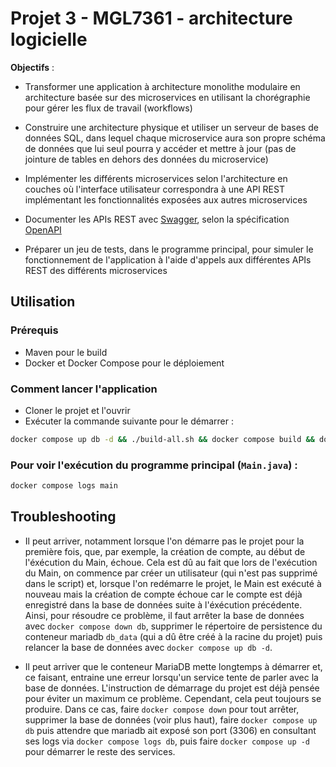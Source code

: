 # Projet 3 - MGL7361 - architecture logicielle

**Objectifs** : 

- Transformer une application à architecture monolithe modulaire en architecture basée sur des microservices en utilisant la chorégraphie pour gérer les flux de travail (workflows)

- Construire une architecture physique et utiliser un serveur de bases de données SQL, dans lequel chaque microservice aura son propre schéma de données que lui seul pourra y accéder et mettre à jour (pas de jointure de tables en dehors des données du microservice)

- Implémenter les différents microservices selon l'architecture en couches où l'interface utilisateur correspondra à une API REST implémentant les fonctionnalités exposées aux autres microservices

- Documenter les APIs REST avec [Swagger](https://swagger.io/tools/open-source/), selon la spécification [OpenAPI](https://www.openapis.org/)

- Préparer un jeu de tests, dans le programme principal, pour simuler le fonctionnement de l'application à l'aide d'appels aux différentes APIs REST des différents microservices

## Utilisation

### Prérequis
- Maven pour le build
- Docker et Docker Compose pour le déploiement

### Comment lancer l'application

- Cloner le projet et l'ouvrir
- Exécuter la commande suivante pour le démarrer :
```bash
docker compose up db -d && ./build-all.sh && docker compose build && docker compose up -d
```

### Pour voir l'exécution du programme principal (`Main.java`) :
```bash
docker compose logs main
```

## Troubleshooting

- Il peut arriver, notamment lorsque l'on démarre pas le projet pour la première fois, que, par exemple, la création de compte, au début de l'éxécution du Main, échoue. Cela est dû au fait que lors de l'exécution du Main, on commence par créer un utilisateur (qui n'est pas supprimé dans le script) et, lorsque l'on redémarre le projet, le Main est exécuté à nouveau mais la création de compte échoue car le compte est déjà enregistré dans la base de données suite à l'éxécution précédente. Ainsi, pour résoudre ce problème, il faut arrêter la base de données avec `docker compose down db`, supprimer le répertoire de persistence du conteneur mariadb `db_data` (qui a dû être créé à la racine du projet) puis relancer la base de données avec `docker compose up db -d`.

- Il peut arriver que le conteneur MariaDB mette longtemps à démarrer et, ce faisant, entraine une erreur lorsqu'un service tente de parler avec la base de données. L'instruction de démarrage du projet est déjà pensée pour éviter un maximum ce problème. Cependant, cela peut toujours se produire. Dans ce cas, faire `docker compose down` pour tout arrêter, supprimer la base de données (voir plus haut), faire `docker compose up db` puis attendre que mariadb ait exposé son port (3306) en consultant ses logs via `docker compose logs db`, puis faire `docker compose up -d` pour démarrer le reste des services.
